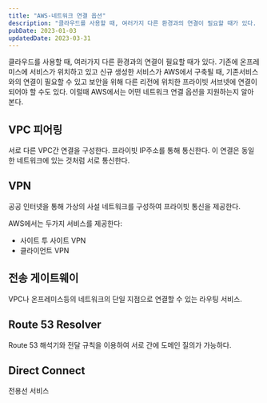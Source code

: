 ```yaml
---
title: "AWS-네트워크 연결 옵션"
description: "클라우드를 사용할 때, 여러가지 다른 환경과의 연결이 필요할 때가 있다. 기존에 온프레미스에 서비스가 위치하고 있고 신규 생성한 서비스가 AWS에서 구축될 때, 기존서비스와의 연결이 필요할 수 있고 보안을 위해 다른 리전에 위치한 프라이빗 서브넷에 연결이 되어야 할 수도 있다. 이럴때..."
pubDate: 2023-01-03
updatedDate: 2023-03-31
---
```


클라우드를 사용할 때, 여러가지 다른 환경과의 연결이 필요할 때가 있다. 기존에 온프레미스에 서비스가 위치하고 있고 신규 생성한 서비스가 AWS에서 구축될 때, 기존서비스와의 연결이 필요할 수 있고 보안을 위해 다른 리전에 위치한 프라이빗 서브넷에 연결이 되어야 할 수도 있다. 이럴때 AWS에서는 어떤 네트워크 연결 옵션을 지원하는지 알아본다.

## VPC 피어링

서로 다른 VPC간 연결을 구성한다. 프라이빗 IP주소를 통해 통신한다. 이 연결은 동일한 네트워크에 있는 것처럼 서로 통신한다.

## VPN

공공 인터넷을 통해 가상의 사설 네트워크를 구성하여 프라이빗 통신을 제공한다.

AWS에서는 두가지 서비스를 제공한다:

- 사이트 투 사이트 VPN
- 클라이언트 VPN

## 전송 게이트웨이

VPC나 온프레미스등의 네트워크의 단일 지점으로 연결할 수 있는 라우팅 서비스.

## Route 53 Resolver

Route 53 해석기와 전달 규칙을 이용하여 서로 간에 도메인 질의가 가능하다.

## Direct Connect

전용선 서비스